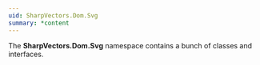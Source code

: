 ```yaml
---
uid: SharpVectors.Dom.Svg
summary: *content
---
```

The **SharpVectors.Dom.Svg** namespace contains a bunch of classes and interfaces.
